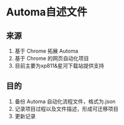 # Automa自述文件
## 来源
  1. 基于 Chrome 拓展 Automa
  2. 基于 Chrome 的网页自动化项目
  3. 目前主要为xp811&星河下载站提供支持
## 目的
  1. 备份 Automa 自动化流程文件，格式为.json
  2. 记录项目过程以及文件描述，形成可迁移项目
  3. 更新记录
